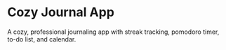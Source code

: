 # Cozy Journal App

A cozy, professional journaling app with streak tracking, pomodoro timer, to-do list, and calendar.

